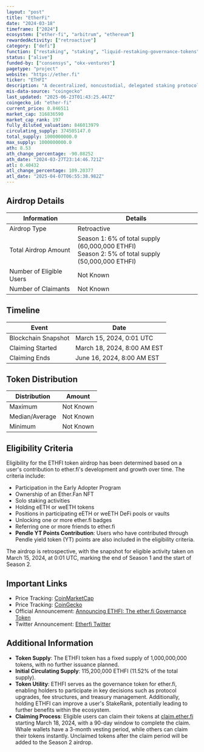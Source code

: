 ```yaml
---
layout: "post"
title: "EtherFi"
date: "2024-03-18"
timeframe: ["2024"]
ecosystem: ["ether-fi", "arbitrum", "ethereum"]
rewardedActivity: ["retroactive"]
category: ["defi"]
function: ["restaking", "staking", "liquid-restaking-governance-tokens", "decentralized-finance"]
status: ["alive"]
funded-by: ["consensys", "okx-ventures"]
pagetype: "project"
website: "https://ether.fi"
ticker: "ETHFI"
description: "A decentralized, noncustodial, delegated staking protocol leading in liquid restaking tokens, allowing users to stake ETH securely while maintaining liquidity through eETH, a rebasing ERC-20 liquid staking token."
mis-data-source: "coingecko"
last_updated: "2025-06-23T01:43:25.447Z"
coingecko_id: "ether-fi"
current_price: 0.846511
market_cap: 316836590
market_cap_rank: 197
fully_diluted_valuation: 846013979
circulating_supply: 374505147.0
total_supply: 1000000000.0
max_supply: 1000000000.0
ath: 8.53
ath_change_percentage: -90.08252
ath_date: "2024-03-27T23:14:46.721Z"
atl: 0.40432
atl_change_percentage: 109.20377
atl_date: "2025-04-07T06:55:38.982Z"
---
```


## Airdrop Details

| Information              | Details                                                                                            |
| ------------------------ | -------------------------------------------------------------------------------------------------- |
| Airdrop Type             | Retroactive                                                                                        |
| Total Airdrop Amount     | Season 1: 6% of total supply (60,000,000 ETHFI)<br>Season 2: 5% of total supply (50,000,000 ETHFI) |
| Number of Eligible Users | Not Known                                                                                          |
| Number of Claimants      | Not Known                                                                                          |

## Timeline

| Event               | Date                        |
| ------------------- | --------------------------- |
| Blockchain Snapshot | March 15, 2024, 0:01 UTC    |
| Claiming Started    | March 18, 2024, 8:00 AM EST |
| Claiming Ends       | June 16, 2024, 8:00 AM EST  |

## Token Distribution

| Distribution   | Amount    |
| -------------- | --------- |
| Maximum        | Not Known |
| Median/Average | Not Known |
| Minimum        | Not Known |

## Eligibility Criteria

Eligibility for the ETHFI token airdrop has been determined based on a user's contribution to ether.fi's development and growth over time. The criteria include:

- Participation in the Early Adopter Program
- Ownership of an Ether.Fan NFT
- Solo staking activities
- Holding eETH or weETH tokens
- Positions in participating eETH or weETH DeFi pools or vaults
- Unlocking one or more ether.fi badges
- Referring one or more friends to ether.fi
- **Pendle YT Points Contribution**: Users who have contributed through Pendle yield token (YT) points are also included in the eligibility criteria.

The airdrop is retrospective, with the snapshot for eligible activity taken on March 15, 2024, at 0:01 UTC, marking the end of Season 1 and the start of Season 2.

## Important Links

- Price Tracking: [CoinMarketCap](https://coinmarketcap.com/currencies/ether-fi)
- Price Tracking: [CoinGecko](https://www.coingecko.com/en/coins/ether-fi)
- Official Announcement: [Announcing ETHFI: The ether.fi Governance Token](https://etherfi.medium.com/announcing-ethfi-the-ether-fi-governance-token-8cae7327763a)
- Twitter Announcement: [Etherfi Twitter](https://x.com/ether_fi/status/1769002585501962253)

## Additional Information

- **Token Supply**: The ETHFI token has a fixed supply of 1,000,000,000 tokens, with no further issuance planned.
- **Initial Circulating Supply**: 115,200,000 ETHFI (11.52% of the total supply).
- **Token Utility**: ETHFI serves as the governance token for ether.fi, enabling holders to participate in key decisions such as protocol upgrades, fee structures, and treasury management. Additionally, holding ETHFI can improve a user's StakeRank, potentially leading to further benefits within the ecosystem.
- **Claiming Process**: Eligible users can claim their tokens at [claim.ether.fi](https://claim.ether.fi) starting March 18, 2024, with a 90-day window to complete the claim. Whale wallets have a 3-month vesting period, while others can claim their tokens instantly. Unclaimed tokens after the claim period will be added to the Season 2 airdrop.
